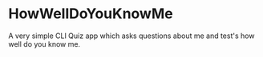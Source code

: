 # HowWellDoYouKnowMe

A very simple CLI Quiz app which asks questions about me and test's how well do you know me.
